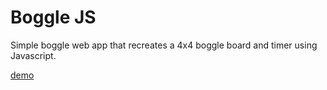 # Boggle JS
Simple boggle web app that recreates a 4x4 boggle board and timer using Javascript.

[demo](https://intersectingart.xyz/boggle/boggle.html)
